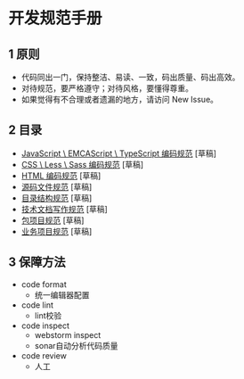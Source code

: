 # 开发规范手册

## 1 原则

- 代码同出一门，保持整洁、易读、一致，码出质量、码出高效。
- 对待规范，要严格遵守；对待风格，要懂得尊重。
- 如果觉得有不合理或者遗漏的地方，请访问 New Issue。

## 2 目录

- [JavaScript \ EMCAScript \ TypeScript 编码规范](javascript-style-guide.md) [草稿]
- [CSS \ Less \ Sass 编码规范](css-style-guide.md) [草稿]
- [HTML 编码规范](html-style-guide.md) [草稿]
- [源码文件规范](file.md) [草稿]
- [目录结构规范](directory.md) [草稿]
- [技术文档写作规范](document.md) [草稿]
- [包项目规范](package.md) [草稿]
- [业务项目规范](project.md) [草稿]

## 3 保障方法

- code format
	- 统一编辑器配置
- code lint
	- lint校验
- code inspect
	- webstorm inspect
	- sonar自动分析代码质量
- code review
	- 人工
